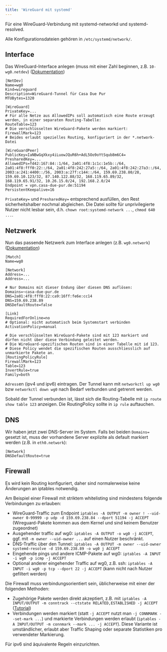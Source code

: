 ```yaml
---
title: 'WireGuard mit systemd'
---
```


Für eine WireGuard-Verbindung mit systemd-networkd und systemd-resolved.

Alle Konfigurationsdateien gehören in `/etc/systemd/network/`.

## Interface

Das WireGuard-Interface anlegen (muss mit einer Zahl beginnen, z.B. `10-wg0.netdev`) ([Dokumentation](https://www.freedesktop.org/software/systemd/man/latest/systemd.netdev.html))

```systemd
[NetDev]
Name=wg0
Kind=wireguard
Description=WireGuard-Tunnel für Casa Due Pur
MTUBytes=1320

[WireGuard]
PrivateKey=...
# Für alle Netze aus AllowedIPs soll automatisch eine Route erzeugt werden, in einer separaten Routing-Tabelle:
RouteTable=123
# Die verschlüsselten WireGuard-Pakete werden markiert:
FirewallMark=123
# Beides erlaubt spezielles Routing, konfiguriert in der *.network-Datei

[WireGuardPeer]
PublicKey=IaNBwGqXkxy4iLuowJQuR6h+AdL5Oo9oYtSqub8m6C4=
PresharedKey=...
AllowedIPs=fd42:167:84::1/64, 2a01:4f8:1c1c:1e5b::/64, 2a01:4f8:fff0:22::/64, 2a01:4f8:242:27a5::/64, 2a01:4f8:242:27a3::/64, 2003:a:241:4400::/56, 2003:a:27f:c144::/64, 159.69.238.80/28, 159.69.10.123/32, 87.140.122.88/32, 168.119.65.89/32, 168.119.65.91/32, 10.26.15.0/24, 192.168.2.0/24
Endpoint = vpn.casa-due-pur.de:51194
PersistentKeepalive=16
```

`PrivateKey=` und `PresharedKey=` entsprechend ausfüllen, den Rest sicherheitshalber nochmal abgleichen. Die Datei sollte für unprivilegierte Nutzer nicht lesbar sein, d.h. `chown root:systemd-network ...`, `chmod 640 ...`.

## Netzwerk

Nun das passende Netzwerk zum Interface anlegen (z.B. `wg0.network`) ([Dokumentation](https://www.freedesktop.org/software/systemd/man/latest/systemd.network.html))

```systemd
[Match]
Name=wg0

[Network]
Address=...
Address=...

# Nur Domains mit dieser Endung über diesen DNS auflösen:
Domains=~casa-due-pur.de
DNS=2a01:4f8:fff0:22:ca9:16ff:fe6e:cc14
DNS=159.69.238.89
DNSDefaultRoute=false

[Link]
RequiredForOnline=no
# Optional: nicht automatisch beim Systemstart verbinden
ActivationPolicy=manual

# Die verschlüsselten WireGuard-Pakete sind mit 123 markiert und dürfen nicht über diese Verbindung geleitet werden.
# Die WireGuard-spezifischen Routen sind in einer Tabelle mit id 123.
# Diese Policy wendet die spezifischen Routen ausschliesslich auf unmarkierte Pakete an.
[RoutingPolicyRule]
FirewallMark=123
Table=123
InvertRule=true
Family=both
```

`Adress`en (ipv4 und ipv6) eintragen. Der Tunnel kann mit `networkctl up wg0` bzw `networkctl down wg0` nach Bedarf verbunden und getrennt werden.

Sobald der Tunnel verbunden ist, lässt sich die Routing-Tabelle mit `ip route show table 123` anzeigen. Die RoutingPolicy sollte in `ip rule` auftauchen.

## DNS

Wir haben jetzt zwei DNS-Server im System. Falls bei beiden `Domains=` gesetzt ist, muss der vorhandene Server explizite als default markiert werden (z.B. in `eth0.network`):

```systemd
[Network]
DNSDefaultRoute=true
```

## Firewall

Es wird kein Routing konfiguriert, daher sind normalerweise keine Änderungen an iptables notwendig.

Am Beispiel einer Firewall mit striktem whitelisting sind mindestens folgende Verbindungen zu erlauben:

* WireGuard-Traffic zum Endpoint `iptables -A OUTPUT -m owner ! --uid-owner 0-99999 -p udp -d 159.69.238.84 --dport 51194 -j ACCEPT` (Wireguard-Pakete kommen aus dem Kernel und sind keinem Benutzer zugeordnet)
* Ausgehender traffic auf wg0: `iptables -A OUTPUT -o wg0 -j ACCEPT`, ggf. mit `-m owner --uid-owner ...` auf einen Nutzer beschränkt.
* DNS-Traffic über den Tunnel: `iptables -A OUTPUT -m owner --uid-owner systemd-resolve -d 159.69.238.89 -o wg0 j ACCEPT`
* Eingehende pings und andere ICMP-Pakete auf wg0: `iptables -A INPUT -i wg0 -p icmp -j ACCEPT`
* Optional anderer eingehender Traffic auf wg0, z.B. ssh: `iptables -A INPUT -i wg0 -p tcp --dport 22 -j ACCEPT` (kann nicht nach Nutzer gefiltert werden)

Die Firewall muss verbindungsorientiert sein, üblicherweise mit einer der folgenden Methoden:

* Zugehörige Pakete werden direkt akzeptiert, z.B. mit `iptables -A INPUT/OUTPUT -m conntrack --ctstate RELATED,ESTABLISHED -j ACCEPT` ([Tutorial](https://wiki.archlinux.org/title/Simple_stateful_firewall))
* Verbindungen werden markiert (statt `-j ACCEPT` nutzt man `-j CONNMARK --set-mark ...`) und markierte Verbindungen werden erlaubt (`iptables -A INPUT/OUTPUT -m connmark --mark ... -j ACCEPT`). Diese Variante ist umständlicher, erlaubt aber Traffic Shaping oder separate Statistiken pro verwendeter Markierung.

Für ipv6 sind äquivalente Regeln einzurichten.
